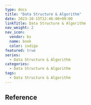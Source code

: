 ```yaml
---
type: docs
title: "Data Structure & Algorithm"
date: 2023-10-15T12:46:00+09:00
linkTitle: Data Structure & Algorithm
nav_weight: 2
nav_icon:
  vendor: bs
  name: book
  color: indigo
featured: true
series:
  - Data Structure & Algorithm
categories:
  - Data Structure & Algorithm
tags:
  - Data Structure & Algorithm
---
```


## Reference
